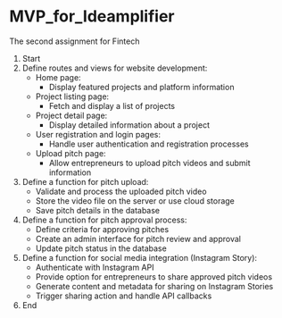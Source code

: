 # MVP_for_Ideamplifier
The second assignment for Fintech
1. Start
2. Define routes and views for website development:
   - Home page:
     - Display featured projects and platform information
   - Project listing page:
     - Fetch and display a list of projects
   - Project detail page:
     - Display detailed information about a project
   - User registration and login pages:
     - Handle user authentication and registration processes
   - Upload pitch page:
     - Allow entrepreneurs to upload pitch videos and submit information
3. Define a function for pitch upload:
   - Validate and process the uploaded pitch video
   - Store the video file on the server or use cloud storage
   - Save pitch details in the database
4. Define a function for pitch approval process:
   - Define criteria for approving pitches
   - Create an admin interface for pitch review and approval
   - Update pitch status in the database
5. Define a function for social media integration (Instagram Story):
   - Authenticate with Instagram API
   - Provide option for entrepreneurs to share approved pitch videos
   - Generate content and metadata for sharing on Instagram Stories
   - Trigger sharing action and handle API callbacks
6. End
